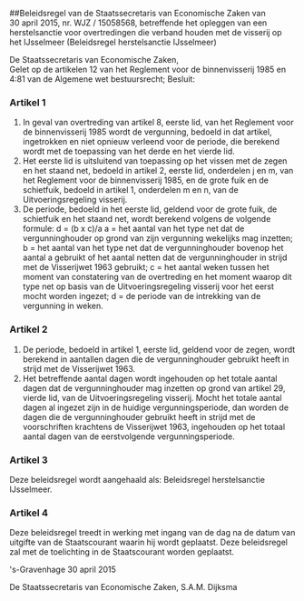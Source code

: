 <meta http-equiv='Content-Type' content='text/html; charset=utf-8' />

##Beleidsregel van de Staatssecretaris van Economische Zaken van 30 april 2015, nr. WJZ / 15058568, betreffende het opleggen van een herstelsanctie voor overtredingen die verband houden met de visserij op het IJsselmeer (Beleidsregel herstelsanctie IJsselmeer)

De Staatssecretaris van Economische Zaken,  
Gelet op de artikelen 12 van het Reglement voor de binnenvisserij 1985 en 4:81 van de Algemene wet bestuursrecht;
Besluit:    

### Artikel  1  

1.  In geval van overtreding van artikel 8, eerste lid, van het Reglement voor de binnenvisserij 1985 wordt de vergunning, bedoeld in dat artikel, ingetrokken en niet opnieuw verleend voor de periode, die berekend wordt met de toepassing van het derde en het vierde lid.   
2.  Het eerste lid is uitsluitend van toepassing op het vissen met de zegen en het staand net, bedoeld in artikel 2, eerste lid, onderdelen j en m, van het Reglement voor de binnenvisserij 1985, en de grote fuik en de schietfuik, bedoeld in artikel 1, onderdelen m en n, van de Uitvoeringsregeling visserij.   
3.  De periode, bedoeld in het eerste lid, geldend voor de grote fuik, de schietfuik en het staand net, wordt berekend volgens de volgende formule: d = (b x c)/a a = het aantal van het type net dat de vergunninghouder op grond van zijn vergunning wekelijks mag inzetten; b = het aantal van het type net dat de vergunninghouder bovenop het aantal a gebruikt of het aantal netten dat de vergunninghouder in strijd met de Visserijwet 1963 gebruikt; c = het aantal weken tussen het moment van constatering van de overtreding en het moment waarop dit type net op basis van de Uitvoeringsregeling visserij voor het eerst mocht worden ingezet; d = de periode van de intrekking van de vergunning in weken.  

### Artikel  2  

1.  De periode, bedoeld in artikel 1, eerste lid, geldend voor de zegen, wordt berekend in aantallen dagen die de vergunninghouder gebruikt heeft in strijd met de Visserijwet 1963.   
2.  Het betreffende aantal dagen wordt ingehouden op het totale aantal dagen dat de vergunninghouder mag inzetten op grond van artikel 29, vierde lid, van de Uitvoeringsregeling visserij. Mocht het totale aantal dagen al ingezet zijn in de huidige vergunningsperiode, dan worden de dagen die de vergunninghouder gebruikt heeft in strijd met de voorschriften krachtens de Visserijwet 1963, ingehouden op het totaal aantal dagen van de eerstvolgende vergunningsperiode.  

### Artikel  3  

Deze beleidsregel wordt aangehaald als: Beleidsregel herstelsanctie IJsselmeer. 

### Artikel  4  

Deze beleidsregel treedt in werking met ingang van de dag na de datum van uitgifte van de Staatscourant waarin hij wordt geplaatst. 
Deze beleidsregel zal met de toelichting in de Staatscourant worden geplaatst.   

's-Gravenhage 
30 april 2015   

De 
Staatssecretaris van Economische Zaken, 
S.A.M. Dijksma     
